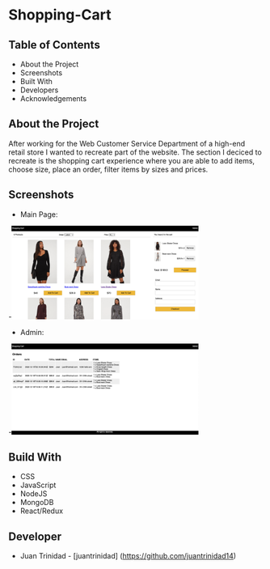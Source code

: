 # **Shopping-Cart**


## Table of Contents
- About the Project
- Screenshots
- Built With
- Developers
- Acknowledgements

## About the Project

After working for the Web Customer Service Department of a high-end retail store I wanted to recreate part of the website. The section I deciced to recreate is the shopping cart experience where you are able to add items, choose size, place an order, filter items by sizes and prices.

## Screenshots

- Main Page: 

-<img src="/public/images/MainPage.png" alt="Shopping Cart" width=370>

- Admin: 

-<img src="/public/images/Admin.png" alt="Shopping Cart" width=370>



## Build With
- CSS
- JavaScript
- NodeJS
- MongoDB
- React/Redux

## Developer

- Juan Trinidad - [juantrinidad] (https://github.com/juantrinidad14)

